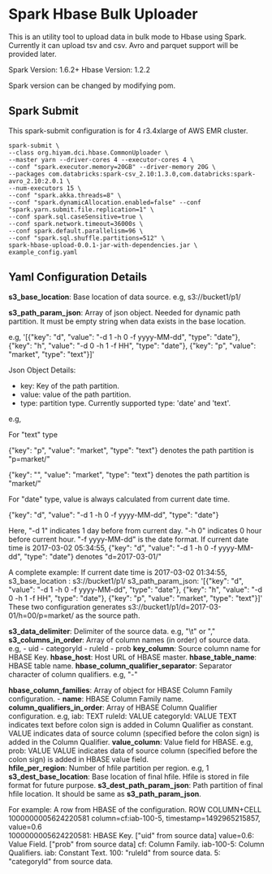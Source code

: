 
# Spark Hbase Bulk Uploader

This is an utility tool to upload data in bulk mode to Hbase using Spark. Currently it can upload tsv and csv. Avro and parquet support will be provided later. 
	
Spark Version: 1.6.2+
Hbase Version: 1.2.2

Spark version can be changed by modifying pom.

## Spark Submit
This spark-submit configuration is for 4 r3.4xlarge of AWS EMR cluster.

	spark-submit \
	--class org.hiyam.dci.hbase.CommonUploader \
	--master yarn --driver-cores 4 --executor-cores 4 \
	--conf "spark.executor.memory=20GB" --driver-memory 20G \
	--packages com.databricks:spark-csv_2.10:1.3.0,com.databricks:spark-avro_2.10:2.0.1 \
	--num-executors 15 \
	--conf "spark.akka.threads=8" \
	--conf "spark.dynamicAllocation.enabled=false" --conf "spark.yarn.submit.file.replication=1" \
	--conf spark.sql.caseSensitive=true \
	--conf spark.network.timeout=36000s \
	--conf spark.default.parallelism=96 \
	--conf "spark.sql.shuffle.partitions=512" \
	spark-hbase-upload-0.0.1-jar-with-dependencies.jar \
	example_config.yaml

## Yaml Configuration Details

**s3_base_location**: Base location of data source. e.g, s3://bucket1/p1/

**s3_path_param_json**: Array of json object. Needed for dynamic path partition. It must be empty string when data exists in the base location. 

e.g, '[{"key": "d", "value": "-d 1 -h 0 -f yyyy-MM-dd", "type": "date"}, {"key": "h", "value": "-d 0 -h 1 -f HH", "type": "date"}, {"key": "p", "value": "market", "type": "text"}]'

Json Object Details:
- key: Key of the path partition.
- value: value of the path partition.
- type: partition type. Currently supported type: 'date' and 'text'.

e.g, 

For "text" type

{"key": "p", "value": "market", "type": "text"} denotes the path partition is "p=market/"

{"key": "", "value": "market", "type": "text"} denotes the path partition is "market/"



For "date" type, value is always calculated from current date time. 

{"key": "d", "value": "-d 1 -h 0 -f yyyy-MM-dd", "type": "date"}

Here, 
	"-d 1" indicates 1 day before from current day.
      "-h 0" indicates 0 hour before current hour.
	  "-f yyyy-MM-dd" is the date format. 
	  If current date time is 2017-03-02 05:34:55, {"key": "d", "value": "-d 1 -h 0 -f yyyy-MM-dd", "type": "date"} denotes "d=2017-03-01/"

A complete example: 
If current date time is 2017-03-02 01:34:55,
s3_base_location : s3://bucket1/p1/
s3_path_param_json: '[{"key": "d", "value": "-d 1 -h 0 -f yyyy-MM-dd", "type": "date"}, {"key": "h", "value": "-d 0 -h 1 -f HH", "type": "date"}, {"key": "p", "value": "market", "type": "text"}]'
These two configuration generates s3://bucket1/p1/d=2017-03-01/h=00/p=market/ as the source path.

**s3_data_delimiter**: Delimiter of the source data. e.g, "\\t" or ","
**s3_columns_in_order**: Array of column names (in order) of source data.
e.g,
    - uid
    - categoryId
    - ruleId
    - prob
**key_column**: Source column name for HBASE Key. 
**hbase_host**: Host URL of HBASE master. 
**hbase_table_name**: HBASE table name.
**hbase_column_qualifier_separator**: Separator character of column qualifiers. e.g, "-"

**hbase_column_families**: Array of object for HBASE Column Family configuration.
    - **name**: HBASE Column Family name.
      **column_qualifiers_in_order**: Array of HBASE Column Qualifier configuration. 
      e.g, 
          iab: TEXT
          ruleId: VALUE
          categoryId: VALUE
      TEXT indicates text before colon sign is added in Column Qualifier as constant. 
      VALUE indicates data of source column (specified before the colon sign) is added in the Column Qualifier.
      **value_column**: Value field for HBASE. e.g,
          prob: VALUE
      VALUE indicates data of source column (specified before the colon sign) is added in HBASE value field.     
      **hfile_per_region**: Number of hfile partition per region. e.g, 1
      **s3_dest_base_location**: Base location of final hfile. Hfile is stored in file format for future purpose. 
      **s3_dest_path_param_json**: Path partition of final hfile location. It should be same as **s3_path_param_json**.

For example: A row from HBASE of the configuration.
	  ROW                                            COLUMN+CELL                                                                                                                           
 	  1000000005624220581                           column=cf:iab-100-5, timestamp=1492965215857, value=0.6  
1000000005624220581: HBASE Key. ["uid" from source data]
value=0.6: Value Field. ["prob" from source data]
cf: Column Family.
iab-100-5: Column Qualifiers. 
	iab: Constant Text.
	100: "ruleId"  from source data.
	5: "categoryId" from source data.
